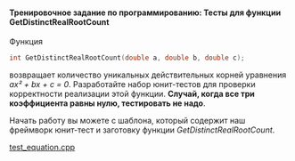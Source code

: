 #### Тренировочное задание по программированию: Тесты для функции GetDistinctRealRootCount ####


Функция
```objectivec
int GetDistinctRealRootCount(double a, double b, double c);
```
возвращает количество уникальных действительных корней уравнения *ax² + bx + c = 0*. Разработайте набор юнит-тестов для проверки корректности реализации этой функции. **Случай, когда все три коэффициента равны нулю, тестировать не надо**.

Начать работу вы можете с шаблона, который содержит наш фреймворк юнит-тест и заготовку функции *GetDistinctRealRootCount*.

[test_equation.cpp](https://d3c33hcgiwev3.cloudfront.net/_35f23c083d8ca82ca608f8b506706626_test_equation.cpp?Expires=1559088000&Signature=YLjEtfuro3zm-zmRNLcnCcwSWTMOQz4-Sa6ISLB71~6LUSAC3EBlNSEnZVDgxtcMnrvxTEI6PyE-vMXtVPWxlVO1MvxffDWbBOWrIdxBaqlgrJzkAcmOztNmi-hkO9VosNvpw~ppDvDJVM0JERA66~yTMmRxKYAhq5dLeSjlY40_&Key-Pair-Id=APKAJLTNE6QMUY6HBC5A)
